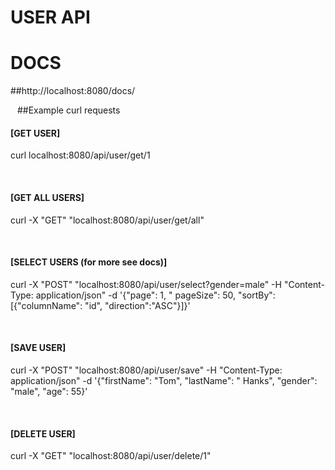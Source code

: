# USER API

# DOCS

##http://localhost:8080/docs/


&ensp;
##Example curl requests

#### [GET USER]

curl localhost:8080/api/user/get/1

&ensp;

#### [GET ALL USERS]

curl -X "GET" "localhost:8080/api/user/get/all"

&ensp;

#### [SELECT USERS (for more see docs)]

curl -X "POST" "localhost:8080/api/user/select?gender=male" -H "Content-Type: application/json" -d '{"page": 1, "
pageSize": 50, "sortBy": [{"columnName": "id", "direction":"ASC"}]}'

&ensp;

#### [SAVE USER]

curl -X "POST" "localhost:8080/api/user/save" -H "Content-Type: application/json" -d '{"firstName": "Tom", "lastName": "
Hanks", "gender": "male", "age": 55}'

&ensp;
#### [DELETE USER]

curl -X "GET" "localhost:8080/api/user/delete/1"